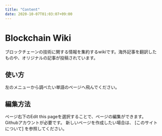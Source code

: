 ```yaml
---
title: "Content"
date: 2020-10-07T01:03:07+09:00
---
```


# Blockchain Wiki

ブロックチェーンの技術に関する情報を集約するwikiです。海外記事を翻訳したものや、オリジナルの記事が投稿されています。

## 使い方

左のメニューから調べたい単語のページへ飛んでください。

## 編集方法

ページ右下のEdit this pageを選択することで、ページの編集ができます。Githubアカウントが必要です。
新しいページを作成したい場合は、 [このサイトについて] を参照してください。
